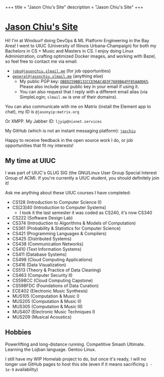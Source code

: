 +++
title = "Jason Chiu's Site"
description = "Jason Chiu's Site"
+++

# [Jason Chiu's Site](https://codeberg.org/ljchiu)


Hi! I'm at Windsurf doing DevOps & ML Platform Engineering in the Bay Area! I
went to UIUC (University of Illinois Urbana-Champaign) for both my Bachelors in
CS + Music and Masters in CS. I enjoy doing Linux Administration, crafting
optimized Docker images, and working with Bazel, so feel free to contact me via
email:

- [`jobs@jasonchiu.slmail.me`](mailto:jobs@jasonchiu.slmail.me) (for job opportunities)
- [`general@jasonchiu.slmail.me`](mailto:general@jasonchiu.slmail.me) (anything else)
  - My public PGP key:
  [`DBED259BB132CCE96AC4D3F7689BA4FF85AA0D65`](/public.asc). Please
  also include your public key in your email if using it.
  - You can also request that I reply with a different email alias (via
  SimpleLogin; `slmail.me` is one of their domains).

You can also communicate with me on Matrix (install the Element app to chat), my
ID is `@jasonyip:matrix.org`

Or XMPP. My Jabber ID: `ljyip@nixnet.services`

My GitHub (which is not an instant messaging platform):
[`jaschiu`](https://github.com/jaschiu)

Happy to receive feedback in the open source work I do, or job opportunities
that fit my interests!

## My time at UIUC

I was part of UIUC's GLUG SIG (the GNU/Linux User Group Special Interest Group
of ACM). If you're currently a UIUC student, you should definitely join it!

Ask me anything about these UIUC courses I have completed:

- CS128 (Introduction to Computer Science II)
- CS[23]40 (Introduction to Computer Systems)
  - I took it the last semester it was coded as CS240, it's now CS340
- CS222 (Software Design Lab)
- CS374 (Introduction to Algorithms & Models of Computation)
- CS361 (Probability & Statistics for Computer Science)
- CS421 (Programming Languages & Compilers)
- CS425 (Distributed Systems)
- CS438 (Communication Networks)
- CS410 (Text Information Systems)
- CS411 (Database Systems)
- CS498 (Cloud Computing Applications)
- CS416 (Data Visualization)
- CS513 (Theory & Practice of Data Cleaning)
- CS463 (Computer Security II)
- CS598CC (Cloud Computing Capstone)
- CS598FDC (Foundations of Data Curation)
- ECE402 (Electronic Music Synthesis)
- MUS105 (Computation & Music I)
- MUS205 (Computation & Music II)
- MUS305 (Computation & Music III)
- MUS407 (Electronic Music Techniques I)
- MUS209 (Musical Acoustics)

## Hobbies

Powerlifting and long-distance running. Competitive Smash Ultimate. Learning
the Lojban language. Gentoo Linux.

I still have my WIP Homelab project to do, but once it's ready, I will no longer
use GitHub pages to host this site (even if it means sacrificing `1 - 1e-9`
availability)

